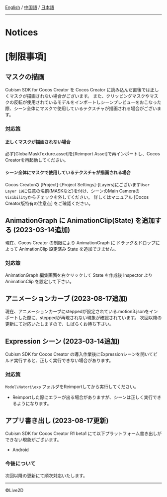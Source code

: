 [English](NOTICE.md) / [中国語](NOTICE.cn.md) / [日本語](NOTICE.ja.md)


---

# Notices

# [制限事項]

## マスクの描画

Cubism SDK for Cocos Creator を Cocos Creator に読み込んだ直後では正しくマスクが描画されない場合がございます。
また、クリッピングマスクやマスクの反転が使用されているモデルをインポートしシーンプレビューをおこなった際、シーン全体にマスクで使用しているテクスチャが描画される場合がございます。

### 対応策

#### 正しくマスクが描画されない場合

必ず[GlobalMaskTexture.asset]を[Reimport Asset]で再インポートし、Cocos Creatorを再起動してください。

#### シーン全体にマスクで使用しているテクスチャが描画される場合

Cocos Creatorの [Project]-[Project Settings]-[Layers]にございます`User Layer 19`に任意の名前(MASKなど)を付け、シーンのMain Cameraの`Visibility`からチェックを外してください。
詳しくはマニュアル [Cocos Creator版特有の注意点] をご確認ください。


## AnimationGraph に AnimationClip(State) を追加する (2023-03-14追加)

現在、Cocos Creator の制限により AnimationGraph に ドラッグ＆ドロップによって AnimationClip 設定済み State を追加できません。

### 対応策

AnimationGraph 編集画面を右クリックして State を作成後 Inspector より AnimationClip を設定して下さい。


## アニメーションカーブ (2023-08-17追加)

現在、アニメーションカーブにsteppedが設定されている.motion3.jsonをインポートした際に、steppedが再現されない現象が確認されています。
次回以降の更新にて対応いたしますので、しばらくお待ち下さい。


## Expression シーン (2023-03-14追加)

Cubism SDK for Cocos Creator の導入作業後にExpressionシーンを開いてビルド実行すると、正しく実行できない場合があります。

### 対応策

`Model\Natori\exp` フォルダをReimportしてから実行してください。
* Reimportした際にエラーが出る場合がありますが、シーンは正しく実行できるようになります。


## アプリ書き出し (2023-08-17更新)

Cubism SDK for Cocos Creator R1 beta1 にて以下プラットフォーム書き出しができない現象がございます。

* Android

### 今後について

次回以降の更新にて順次対応いたします。


---

©Live2D
